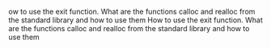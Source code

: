 ow to use the exit function. What are the functions calloc and realloc from the standard library and how to use them
How to use the exit function. What are the functions calloc and realloc from the standard library and how to use them
